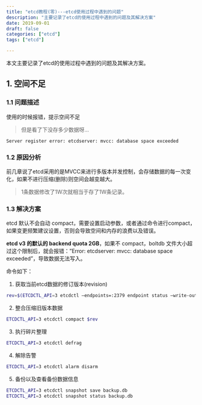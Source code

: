 ```yaml
---
title: "etcd教程(零)---etcd使用过程中遇到的问题"
description: "主要记录了etcd的使用过程中遇到的问题及其解决方案"
date: 2019-09-01
draft: false
categories: ["etcd"]
tags: ["etcd"]

---
```


本文主要记录了etcd的使用过程中遇到的问题及其解决方案。

<!--more-->



## 1. 空间不足

### 1.1 问题描述

使用的时候报错，提示空间不足

> 但是看了下没存多少数据呀...

```shell
Server register error: etcdserver: mvcc: database space exceeded
```

### 1.2 原因分析

前几章说了etcd采用的是MVCC来进行多版本并发控制，会存储数据的每一次变化，如果不进行压缩(删除)则空间会越变越大。

> 1条数据修改了1W次就相当于存了1W条记录。

### 1.3 解决方案

etcd 默认不会自动 compact，需要设置启动参数，或者通过命令进行compact，如果变更频繁建议设置，否则会导致空间和内存的浪费以及错误。

**etcd v3 的默认的 backend quota 2GB**，如果不 compact，boltdb 文件大小超过这个限制后，就会报错：”Error: etcdserver: mvcc: database space exceeded”，导致数据无法写入。

命令如下：

1) 获取当前etcd数据的修订版本(revision)

```sh
rev=$(ETCDCTL_API=3 etcdctl –endpoints=:2379 endpoint status –write-out=”json” | egrep -o ‘”revision”:[0-9]*’ | egrep -o ‘[0-9]*’)
```

2) 整合压缩旧版本数据

```sh
ETCDCTL_API=3 etcdctl compact $rev
```

3) 执行碎片整理

```sh
ETCDCTL_API=3 etcdctl defrag
```

4) 解除告警

```sh
ETCDCTL_API=3 etcdctl alarm disarm
```

5) 备份以及查看备份数据信息

```sh
ETCDCTL_API=3 etcdctl snapshot save backup.db
ETCDCTL_API=3 etcdctl snapshot status backup.db
```


